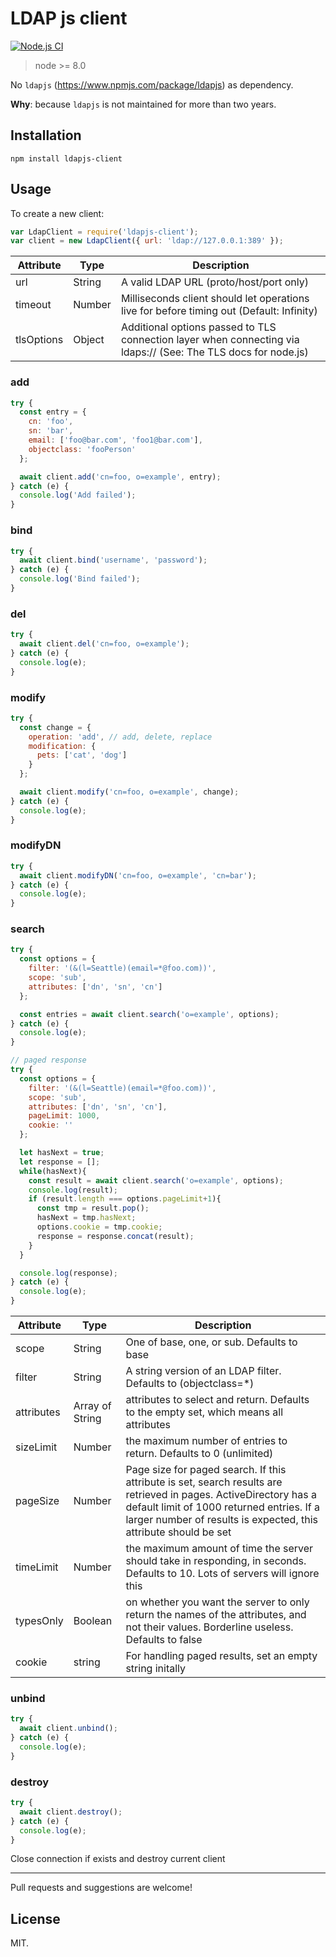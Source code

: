 # LDAP js client

[![Node.js CI](https://github.com/zont/ldapjs-client/actions/workflows/node.js.yml/badge.svg)](https://github.com/zont/ldapjs-client/actions/workflows/node.js.yml)

> node >= 8.0

No `ldapjs` (https://www.npmjs.com/package/ldapjs) as dependency.

**Why**: because `ldapjs` is not maintained for more than two years.


## Installation

    npm install ldapjs-client

Usage
-----

To create a new client:

```js
var LdapClient = require('ldapjs-client');
var client = new LdapClient({ url: 'ldap://127.0.0.1:389' });
```

Attribute | Type | Description
--- | --- | ---
url | String | A valid LDAP URL (proto/host/port only)
timeout | Number | Milliseconds client should let operations live for before timing out (Default: Infinity)
tlsOptions | Object | Additional options passed to TLS connection layer when connecting via ldaps:// (See: The TLS docs for node.js)

### add
```js
try {
  const entry = {
    cn: 'foo',
    sn: 'bar',
    email: ['foo@bar.com', 'foo1@bar.com'],
    objectclass: 'fooPerson'
  };

  await client.add('cn=foo, o=example', entry);
} catch (e) {
  console.log('Add failed');
}
```

### bind
```js
try {
  await client.bind('username', 'password');
} catch (e) {
  console.log('Bind failed');
}
```

### del
```js
try {
  await client.del('cn=foo, o=example');
} catch (e) {
  console.log(e);
}
```

### modify
```js
try {
  const change = {
    operation: 'add', // add, delete, replace
    modification: {
      pets: ['cat', 'dog']
    }
  };

  await client.modify('cn=foo, o=example', change);
} catch (e) {
  console.log(e);
}
```

### modifyDN
```js
try {
  await client.modifyDN('cn=foo, o=example', 'cn=bar');
} catch (e) {
  console.log(e);
}
```

### search
```js
try {
  const options = {
    filter: '(&(l=Seattle)(email=*@foo.com))',
    scope: 'sub',
    attributes: ['dn', 'sn', 'cn']
  };

  const entries = await client.search('o=example', options);
} catch (e) {
  console.log(e);
}

// paged response
try {
  const options = {
    filter: '(&(l=Seattle)(email=*@foo.com))',
    scope: 'sub',
    attributes: ['dn', 'sn', 'cn'],
    pageLimit: 1000,
    cookie: ''
  };

  let hasNext = true;
  let response = [];
  while(hasNext){
    const result = await client.search('o=example', options);
    console.log(result);
    if (result.length === options.pageLimit+1){
      const tmp = result.pop();
      hasNext = tmp.hasNext;
      options.cookie = tmp.cookie;
      response = response.concat(result);
    }
  }

  console.log(response);
} catch (e) {
  console.log(e);
}
```

Attribute | Type | Description
--- | --- | ---
scope | String | One of base, one, or sub. Defaults to base
filter | String | A string version of an LDAP filter. Defaults to (objectclass=*)
attributes | Array of String | attributes to select and return. Defaults to the empty set, which means all attributes
sizeLimit | Number | the maximum number of entries to return. Defaults to 0 (unlimited)
pageSize | Number | Page size for paged search. If this attribute is set, search results are retrieved in pages. ActiveDirectory has a default limit of 1000 returned entries. If a larger number of results is expected, this attribute should be set
timeLimit | Number | the maximum amount of time the server should take in responding, in seconds. Defaults to 10. Lots of servers will ignore this
typesOnly | Boolean | on whether you want the server to only return the names of the attributes, and not their values. Borderline useless. Defaults to false
cookie | string | For handling paged results, set an empty string initally

### unbind
```js
try {
  await client.unbind();
} catch (e) {
  console.log(e);
}
```

### destroy
```js
try {
  await client.destroy();
} catch (e) {
  console.log(e);
}
```
Close connection if exists and destroy current client

---

Pull requests and suggestions are welcome!

## License

MIT.
